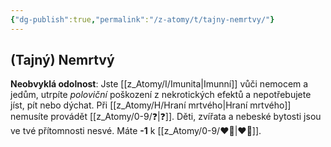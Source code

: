 ```yaml
---
{"dg-publish":true,"permalink":"/z-atomy/t/tajny-nemrtvy/"}
---
```


## (Tajný) Nemrtvý
**Neobvyklá odolnost**: Jste [[z_Atomy/I/Imunita\|Imunní]] vůči nemocem a jedům, utrpíte *poloviční* poškození z nekrotických efektů a nepotřebujete jíst, pít nebo dýchat. Při [[z_Atomy/H/Hraní mrtvého\|Hraní mrtvého]] nemusíte provádět [[z_Atomy/0-9/❓\|❓]].
Děti, zvířata a nebeské bytosti jsou ve tvé přítomnosti nesvé.
Máte **-1** k [[z_Atomy/0-9/❤️‍🔥\|❤️‍🔥]].
